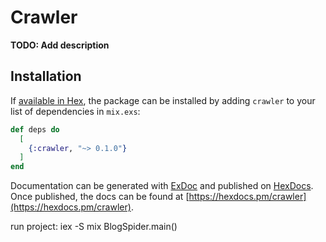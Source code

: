 # Crawler

**TODO: Add description**

## Installation

If [available in Hex](https://hex.pm/docs/publish), the package can be installed
by adding `crawler` to your list of dependencies in `mix.exs`:

```elixir
def deps do
  [
    {:crawler, "~> 0.1.0"}
  ]
end
```

Documentation can be generated with [ExDoc](https://github.com/elixir-lang/ex_doc)
and published on [HexDocs](https://hexdocs.pm). Once published, the docs can
be found at [https://hexdocs.pm/crawler](https://hexdocs.pm/crawler).

run project: 
  iex -S mix
  BlogSpider.main()

